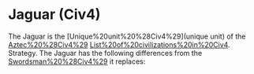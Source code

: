 # Jaguar (Civ4)

The Jaguar is the [Unique%20unit%20%28Civ4%29](unique unit) of the [Aztec%20%28Civ4%29](Aztec) [List%20of%20civilizations%20in%20Civ4](civilization).
Strategy.
The Jaguar has the following differences from the [Swordsman%20%28Civ4%29](Swordsman) it replaces: